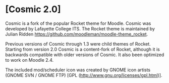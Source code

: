 # [Cosmic 2.0]

Cosmic is a fork of the popular Rocket theme for Moodle. Cosmic was developed by Lafayette College ITS. The Rocket theme is maintained by Julian Ridden <https://github.com/moodleman/moodle-theme_rocket>.

Previous versions of Cosmic through 1.3 were child themes of Rocket. Starting from version 2.0 Cosmic is a content-fork of Rocket, although it is backwards compatible with older versions of Cosmic. It also been optimized to work on Moodle 2.4.

The included mod/scheduler icon was created by GNOME icon artists (GNOME SVN / GNOME FTP) [GPL (<http://www.gnu.org/licenses/gpl.html>)].